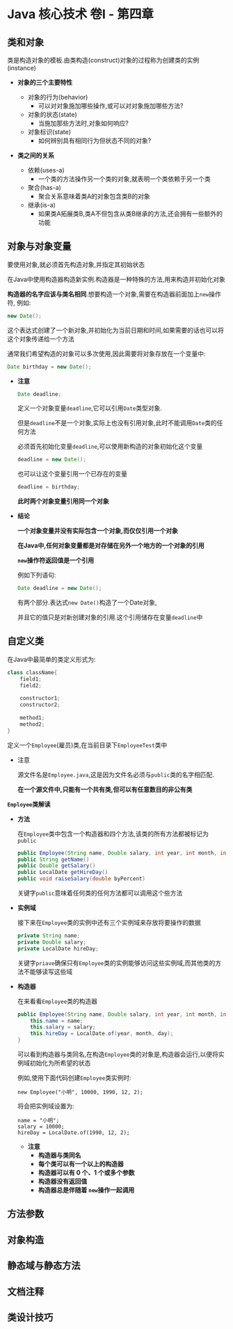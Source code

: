 # Java 核心技术 卷I - 第四章

## 类和对象
    
   类是构造对象的模板.由类构造(construct)对象的过程称为创建类的实例(instance)
   
   + **对象的三个主要特性**
  
        - 对象的行为(behavior)
            - 可以对对象施加哪些操作,或可以对对象施加哪些方法?
        - 对象的状态(state)
            - 当施加那些方法时,对象如何响应?
        - 对象标识(state)
            - 如何辨别具有相同行为但状态不同的对象?
   
   + **类之间的关系**
   
        - 依赖(uses-a)
            - 一个类的方法操作另一个类的对象,就表明一个类依赖于另一个类
        - 聚合(has-a)
            - 聚合关系意味着类A的对象包含类B的对象
        - 继承(is-a)
            - 如果类A拓展类B,类A不但包含从类B继承的方法,还会拥有一些额外的功能
            
## 对象与对象变量

   要使用对象,就必须首先构造对象,并指定其初始状态
   
   在Java中使用构造器构造新实例.构造器是一种特殊的方法,用来构造并初始化对象
   
   **构造器的名字应该与类名相同**.想要构造一个对象,需要在构造器前面加上`new`操作符, 例如:
   
   ```java
   new Date();
   ```
   
   这个表达式创建了一个新对象,并初始化为当前日期和时间,如果需要的话也可以将这个对象传递给一个方法
   
   通常我们希望构造的对象可以多次使用,因此需要将对象存放在一个变量中:
   
   ```java
   Date birthday = new Date();
   ```
   
   + **注意**
          
       ```java
       Date deadline;
       ```
       定义一个对象变量`deadline`,它可以引用`Date`类型对象.
       
       但是`deadline`不是一个对象,实际上也没有引用对象,此时不能调用`Date`类的任何方法
       
       必须首先初始化变量`deadline`,可以使用新构造的对象初始化这个变量
       
       ```java
       deadline = new Date();
       ```
       也可以让这个变量引用一个已存在的变量
       
       ```java
       deadline = birthday;
       ```
       **此时两个对象变量引用同一个对象**

   + **结论**
   
        **一个对象变量并没有实际包含一个对象,而仅仅引用一个对象**
       
        **在Java中,任何对象变量都是对存储在另外一个地方的一个对象的引用**
        
        **`new`操作符返回值是一个引用**
        
        例如下列语句:
        
        ```java
        Date deadline = new Date();
        ```
        
        有两个部分.表达式`new Date()`构造了一个Date对象,
        
        并且它的值只是对新创建对象的引用.这个引用储存在变量`deadline`中
        
## 自定义类
  
在Java中最简单的类定义形式为:

```java
class className{
    field1;
    field2;
    
    constructor1;
    constructor2;
    
    method1;
    method2;
}
```

定义一个`Employee`(雇员)类,在当前目录下`EmployeeTest`类中

   + 注意
    
       源文件名是`Employee.java`,这是因为文件名必须与`public`类的名字相匹配.
       
       **在一个源文件中,只能有一个共有类,但可以有任意数目的非公有类**

**`Employee`类解读**
  
   + **方法**
   
       在`Employee`类中包含一个构造器和四个方法,该类的所有方法都被标记为`public`
       
       ```java
       public Employee(String name, Double salary, int year, int month, int day)
       public String getName()
       public Double getSalary()
       public LocalDate getHireDay() 
       public void raiseSalary(double byPercent)
       ```
       关键字`public`意味着任何类的任何方法都可以调用这个些方法
   
   + **实例域**
   
       接下来在`Employee`类的实例中还有三个实例域来存放将要操作的数据
       ```java
       private String name;
       private Double salary;
       private LocalDate hireDay;
       ```
       关键字`priave`确保只有`Employee`类的实例能够访问这些实例域,而其他类的方法不能够读写这些域
       
   + **构造器**
   
       在来看看`Employee`类的构造器
       ```java
       public Employee(String name, Double salary, int year, int month, int day) {
           this.name = name;
           this.salary = salary;
           this.hireDay = LocalDate.of(year, month, day);
       }
       ```
       可以看到构造器与类同名,在构造`Employee`类的对象是,构造器会运行,以便将实例域初始化为所希望的状态
       
       例如,使用下面代码创建`Employee`类实例时:
       ```
       new Employee("小明", 10000, 1990, 12, 2);
       ```
       将会把实例域设置为:
       ```
       name = "小明";
       salary = 10000;
       hireDay = LocalDate.of(1990, 12, 2);
       ```
       + **注意**
           - **构造器与类同名**
           - **每个类可以有一个以上的构造器**
           - **构造器可以有 0 个、1 个或多个参数**
           - **构造器没有返回值**
           - **构造器总是伴随着 `new`操作一起调用**

## 方法参数
## 对象构造
## 静态域与静态方法
## 文档注释
## 类设计技巧

